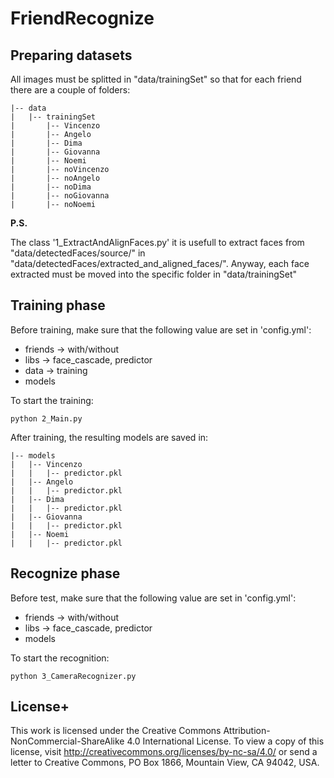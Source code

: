 # FriendRecognize

## Preparing datasets

All images must be splitted in "data/trainingSet"
so that for each friend there are a couple of folders:

```
|-- data
|   |-- trainingSet
|       |-- Vincenzo
|       |-- Angelo
|       |-- Dima
|       |-- Giovanna
|       |-- Noemi
|       |-- noVincenzo
|       |-- noAngelo
|       |-- noDima
|       |-- noGiovanna
|       |-- noNoemi
```

<b>P.S.</b>

The class '1_ExtractAndAlignFaces.py' it is usefull to
extract faces from "data/detectedFaces/source/"
in "data/detectedFaces/extracted_and_aligned_faces/".
Anyway, each face extracted must be moved into
the specific folder in "data/trainingSet"

## Training phase

Before training, make sure that the 
following value are set in 'config.yml':

- friends -> with/without
- libs -> face_cascade, predictor
- data -> training
- models

To start the training:

```
python 2_Main.py
```

After training, the resulting models are saved in:

```
|-- models
|   |-- Vincenzo
|   |   |-- predictor.pkl
|   |-- Angelo
|   |   |-- predictor.pkl
|   |-- Dima
|   |   |-- predictor.pkl
|   |-- Giovanna
|   |   |-- predictor.pkl
|   |-- Noemi
|   |   |-- predictor.pkl
```

## Recognize phase

Before test, make sure that the 
following value are set in 'config.yml':

- friends -> with/without
- libs -> face_cascade, predictor
- models

To start the recognition:

```
python 3_CameraRecognizer.py
```

## License+
This work is licensed under the Creative Commons Attribution-NonCommercial-ShareAlike
4.0 International License. To view a copy of this license, 
visit http://creativecommons.org/licenses/by-nc-sa/4.0/ or send a letter to Creative Commons, 
PO Box 1866, Mountain View, CA 94042, USA.

